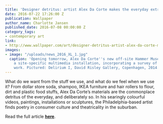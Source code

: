```yaml
---
title: 'Designer detritus: artist Alex Da Corte makes the everyday extraordinary'
date: 2016-07-22 17:26:00 Z
publication: Wallpaper
author_name: Charlotte Jansen
published_date: 2016-07-08 00:00:00 Z
category_tags:
- contemporary art
link:
- http://www.wallpaper.com/art/designer-detritus-artist-alex-da-corte-makes-the-everyday-extraordinary#165178
images:
- image: "/uploads/news_2016_XL_1.jpg"
  caption: 'Opening tomorrow, Alex Da Corte''s new off-site Hammer Museum show is
    a site-specific multimedia installation, incorporating a survey of recent video
    work. Pictured: Delirium I, David Risley Gallery, Copenhagen, 2014.'
---
```


What do we want from the stuff we use, and what do we feel when we use it? From dollar store soda, shampoo, IKEA furniture and hair rollers to flour, dirt and plastic food stuffs, Alex Da Corte’s materials are the commonplace detritus of the everyday, and deliberately so. In his searingly colourful videos, paintings, installations or sculptures, the Philadelphia-based artist finds poetry in consumer culture and theatricality in the suburban.

Read the full article **[here](http://www.wallpaper.com/art/designer-detritus-artist-alex-da-corte-makes-the-everyday-extraordinary#165178)**.